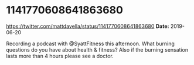 # 1141770608641863680
https://twitter.com/mattdavella/status/1141770608641863680
**Date:** 2019-06-20

Recording a podcast with @SyattFitness this afternoon. What burning questions do you have about health & fitness? Also if the burning sensation lasts more than 4 hours please see a doctor.
